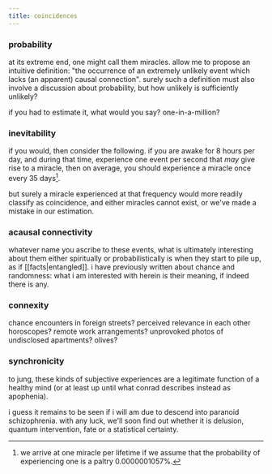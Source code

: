 ```yaml
---
title: coincidences
---
```


### probability

at its extreme end, one might call them miracles. allow me to propose an intuitive definition: "the occurrence of an extremely unlikely event which lacks (an apparent) causal connection". surely such a definition must also involve a discussion about probability, but how unlikely is sufficiently unlikely?

if you had to estimate it, what would you say? one-in-a-million?

### inevitability

if you would, then consider the following. if you are awake for 8 hours per day, and during that time, experience one event per second that _may_ give rise to a miracle, then on average, you should experience a miracle once every 35 days[^1].

but surely a miracle experienced at that frequency would more readily classify as coincidence, and either miracles cannot exist, or we've made a mistake in our estimation.

[^1]: we arrive at one miracle per lifetime if we assume that the probability of experiencing one is a paltry 0.0000001057%.

### acausal connectivity

whatever name you ascribe to these events, what is ultimately interesting about them either spiritually or probabilistically is when they start to pile up, as if [[facts|entangled]]. i have previously written about chance and randomness: what i am interested with herein is their meaning, if indeed there is any.

### connexity

chance encounters in foreign streets? perceived relevance in each other horoscopes? remote work arrangements? unprovoked photos of undisclosed apartments? olives?

### synchronicity

to jung, these kinds of subjective experiences are a legitimate function of a healthy mind (or at least up until what conrad describes instead as apophenia).

i guess it remains to be seen if i will am due to descend into paranoid schizophrenia. with any luck, we'll soon find out whether it is delusion, quantum intervention, fate or a statistical certainty.